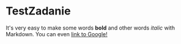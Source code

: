 # TestZadanie
It's very easy to make some words **bold** and other words *italic* with Markdown. You can even [link to Google!](http://google.com)
